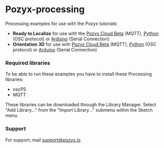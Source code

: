 # Pozyx-processing
Processing examples for use with the Pozyx tutorials:

- **Ready to Localize** for use with the [Pozyx Cloud Beta](https://bapp.cloud.pozyxlabs.com/settings/api-keys) (MQTT), [Python](https://www.pozyx.io/Documentation/Tutorials/ready_to_localize/Python) (OSC protocol) or [Arduino](https://www.pozyx.io/Documentation/Tutorials/ready_to_localize) (Serial Connection)
- **Orientation 3D** for use with [Pozyx Cloud Beta](https://bapp.cloud.pozyxlabs.com/settings/api-keys) (MQTT), [Python](https://www.pozyx.io/Documentation/Tutorials/orientation_3D/Python) (OSC protocol) or [Arduino](https://www.pozyx.io/Documentation/Tutorials/orientation_3D) (Serial Connection)

### Required libraries
To be able to run these examples you have to install these Processing libraries:

- oscP5
- MQTT

These libraries can be downloaded through the Library Manager.
Select "Add Library..." from the "Import Library..." submenu within the Sketch menu.

### Support
For support, mail support@pozyx.io
